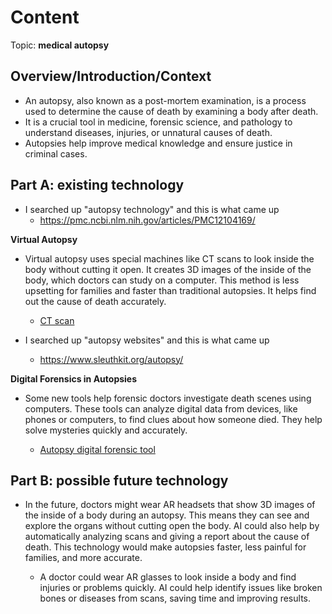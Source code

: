 # Content
Topic: **medical autopsy**

## Overview/Introduction/Context
* An autopsy, also known as a post-mortem examination, is a process used to determine the cause of death by examining a body after death. 
* It is a crucial tool in medicine, forensic science, and pathology to understand diseases, injuries, or unnatural causes of death.
* Autopsies help improve medical knowledge and ensure justice in criminal cases.

## Part A: existing technology
* I searched up "autopsy technology" and this is what came up 
  * https://pmc.ncbi.nlm.nih.gov/articles/PMC12104169/

**Virtual Autopsy**

* Virtual autopsy uses special machines like CT scans to look inside the body without cutting it open. It creates 3D images of the inside of the body, which doctors can study on a computer. This method is less upsetting for families and faster than traditional autopsies. It helps find out the cause of death accurately.
  
  * [CT scan](https://www.google.com/url?sa=i&url=https%3A%2F%2Fwww.rsna.org%2Fnews%2F2016%2Fmarch%2Fvirtual-autopsy-connects-radiology-and-forensics&psig=AOvVaw0PUtWtFVQAOzSkGGFEzVLp&ust=1761009288274000&source=images&cd=vfe&opi=89978449&ved=0CBYQjRxqFwoTCNCZufrMsZADFQAAAAAdAAAAABAE)

* I searched up "autopsy websites" and this is what came up
  * https://www.sleuthkit.org/autopsy/
 
**Digital Forensics in Autopsies**
* Some new tools help forensic doctors investigate death scenes using computers. These tools can analyze digital data from devices, like phones or computers, to find clues about how someone died. They help solve mysteries quickly and accurately.
   
   * [Autopsy digital forensic tool](https://www.google.com/url?sa=i&url=https%3A%2F%2Feforensicsmag.com%2Fautopsy-the-digital-forensics-toolkit%2F&psig=AOvVaw0MQgDU5fD1bj84oZqVty5t&ust=1761010078521000&source=images&cd=vfe&opi=89978449&ved=0CBYQjRxqFwoTCNC9pp3QsZADFQAAAAAdAAAAABAE)

## Part B: possible future technology
* In the future, doctors might wear AR headsets that show 3D images of the inside of a body during an autopsy. This means they can see and explore the organs without cutting open the body. AI could also help by automatically analyzing scans and giving a report about the cause of death. This technology would make autopsies faster, less painful for families, and more accurate.

   * A doctor could wear AR glasses to look inside a body and find injuries or problems quickly. AI could help identify issues like broken bones or diseases from scans, saving time and improving results.
